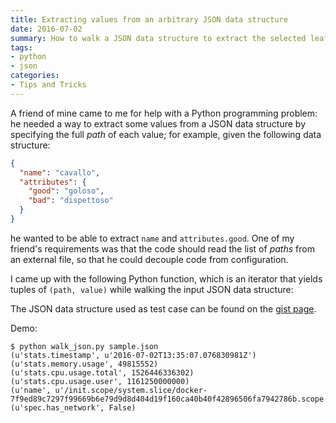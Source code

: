```yaml
---
title: Extracting values from an arbitrary JSON data structure
date: 2016-07-02
summary: How to walk a JSON data structure to extract the selected leaf nodes.
tags:
- python
- json
categories:
- Tips and Tricks
---
```


A friend of mine came to me for help with a Python programming problem: he needed a way to extract some values from a JSON data structure by specifying the full *path* of each value; for example, given the following data structure:

```json
{
  "name": "cavallo",
  "attributes": {
    "good": "goloso",
    "bad": "dispettoso"
  }
}
```

he wanted to be able to extract `name` and `attributes.good`. One of my friend's requirements was that the code should read the list of *paths* from an external file, so that he could decouple code from configuration.

I came up with the following Python function, which is an iterator that yields tuples of `(path, value)` while walking the input JSON data structure:
<script src="https://gist.github.com/piger/169330a3d34cea11e556dde98e403dd6.js?file=walk_json.py"></script>

The JSON data structure used as test case can be found on the [gist page](https://gist.github.com/piger/169330a3d34cea11e556dde98e403dd6).

Demo:
```
$ python walk_json.py sample.json
(u'stats.timestamp', u'2016-07-02T13:35:07.076830981Z')
(u'stats.memory.usage', 49815552)
(u'stats.cpu.usage.total', 1526446336302)
(u'stats.cpu.usage.user', 1161250000000)
(u'name', u'/init.scope/system.slice/docker-7f9ed89c7297f99669b6e79d9d8d404d19f160ca40b40f42896506fa7942786b.scope')
(u'spec.has_network', False)
```
